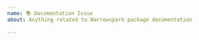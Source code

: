 ```yaml
---
name: 📚 Documentation Issue
about: Anything related to Narrowspark package documentation
 
---
```

 
<!--
    The Code of Conduct (../CODE_OF_CONDUCT.md) applies to all the activity on this repository.
-->
